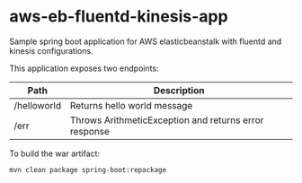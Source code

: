 # aws-eb-fluentd-kinesis-app
Sample spring boot application for AWS elasticbeanstalk with fluentd and kinesis configurations.

This application exposes two endpoints:

|Path|Description|
|---|---|
|/helloworld|Returns hello world message|
|/err|Throws ArithmeticException and returns error response|

To build the war artifact:

```
mvn clean package spring-boot:repackage
```
